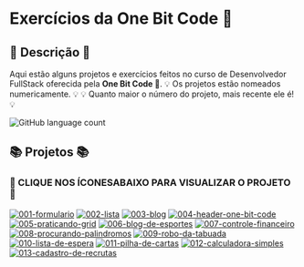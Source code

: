 # Exercícios da One Bit Code :metal:

## :dart: Descrição :dart:

Aqui estão alguns projetos e exercícios feitos no curso de Desenvolvedor FullStack oferecida pela <strong>One Bit Code </strong> :metal:.
:bulb: Os projetos estão nomeados numericamente. :bulb:
:bulb: Quanto maior o número do projeto, mais recente ele é!:bulb:

![GitHub language count](https://img.shields.io/github/languages/count/agathateixeira/exercicios-one-bit-code)

## :books: Projetos :books:

### :eyes: CLIQUE NOS ÍCONESABAIXO PARA VISUALIZAR O PROJETO :eyes:

[![001-formulario](https://img.shields.io/badge/001--formulario-FF69B4?style=for-the-badge&logo=html5&logoColor=white&labelColor=000000&color=0000ff)](https://bespoke-praline-e9cedc.netlify.app)
[![002-lista](https://img.shields.io/badge/002--lista-FF69B4?style=for-the-badge&logo=html5&logoColor=white&labelColor=000000&color=0000ff)](https://gorgeous-queijadas-d609e6.netlify.app)
[![003-blog](https://img.shields.io/badge/003--blog-FF69B4?style=for-the-badge&logo=css3&logoColor=white&labelColor=000000&color=0000ff)](https://cheery-kitsune-67fd03.netlify.app)
[![004-header-one-bit-code](https://img.shields.io/badge/004--header--one--bit--code-FF69B4?style=for-the-badge&logo=css3&logoColor=white&labelColor=000000&color=0000ff)](https://rainbow-salmiakki-a9d32b.netlify.app/)
[![005-praticando-grid](https://img.shields.io/badge/005--praticando--grid-FF69B4?style=for-the-badge&logo=css3&logoColor=white&labelColor=000000&color=0000ff)](https://effervescent-pastelito-db41c4.netlify.app/)
[![006-blog-de-esportes](https://img.shields.io/badge/006--blog--de--esportes-FF69B4?style=for-the-badge&logo=css3&logoColor=white&labelColor=000000&color=0000ff)](https://glittery-cheesecake-4fa403.netlify.app/)
[![007-controle-financeiro](https://img.shields.io/badge/007--controle--financeiro-FF69B4?style=for-the-badge&logo=javaScript&logoColor=white&labelColor=000000&color=0000ff)](https://controle-financeiro-by-agatha.netlify.app/)
[![008-procurando-palindromos](https://img.shields.io/badge/008--procurando--palindromoss-FF69B4?style=for-the-badge&logo=javaScript&logoColor=white&labelColor=000000&color=0000ff)](https://procurando-palindromos.netlify.app/)
[![009-robo-da-tabuada](https://img.shields.io/badge/009--robo--da--tabuada-FF69B4?style=for-the-badge&logo=javaScript&logoColor=white&labelColor=000000&color=0000ff)](https://robo-da-tabuada.netlify.app/)
[![010-lista-de-espera](https://img.shields.io/badge/010--lista--de--espera-FF69B4?style=for-the-badge&logo=javaScript&logoColor=white&labelColor=000000&color=0000ff)](https://fila-de-espera.netlify.app/)
[![011-pilha-de-cartas](https://img.shields.io/badge/011--pilha--de--cartas-FF69B4?style=for-the-badge&logo=javaScript&logoColor=white&labelColor=000000&color=0000ff)](https://pilha-de-cartas.netlify.app)
[![012-calculadora-simples](https://img.shields.io/badge/012--calculadora--simples-FF69B4?style=for-the-badge&logo=javaScript&logoColor=white&labelColor=000000&color=0000ff)](https://calculadora-simples-by-agatha.netlify.app/)
[![013-cadastro-de-recrutas](https://img.shields.io/badge/013--cadastro--de--recrutas-FF69B4?style=for-the-badge&logo=javaScript&logoColor=white&labelColor=000000&color=0000ff)](https://cadastro-de-recrutas-by-agatha.netlify.app/)
